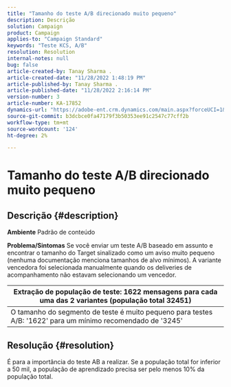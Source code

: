 ```yaml
---
title: "Tamanho do teste A/B direcionado muito pequeno"
description: Descrição
solution: Campaign
product: Campaign
applies-to: "Campaign Standard"
keywords: "Teste KCS, A/B"
resolution: Resolution
internal-notes: null
bug: false
article-created-by: Tanay Sharma .
article-created-date: "11/28/2022 1:48:19 PM"
article-published-by: Tanay Sharma .
article-published-date: "11/28/2022 2:16:14 PM"
version-number: 3
article-number: KA-17852
dynamics-url: "https://adobe-ent.crm.dynamics.com/main.aspx?forceUCI=1&pagetype=entityrecord&etn=knowledgearticle&id=aa5e4c4d-236f-ed11-9562-6045bd006239"
source-git-commit: b3dcbce0fa47179f3b50353ee91c2547c77cff2b
workflow-type: tm+mt
source-wordcount: '124'
ht-degree: 2%

---
```


# Tamanho do teste A/B direcionado muito pequeno

## Descrição {#description}

<b>Ambiente</b>
Padrão de conteúdo


<b>Problema/Sintomas</b>
Se você enviar um teste A/B baseado em assunto e encontrar o tamanho do Target sinalizado como um aviso muito pequeno (nenhuma documentação menciona tamanhos de alvo mínimos). A variante vencedora foi selecionada manualmente quando os deliveries de acompanhamento não estavam selecionando um vencedor.




| Extração de população de teste: 1622 mensagens para cada uma das 2 variantes (população total 32451) |
| --- |
| O tamanho do segmento de teste é muito pequeno para testes A/B: &#39;1622&#39; para um mínimo recomendado de &#39;3245&#39; |



## Resolução {#resolution}


É para a importância do teste AB a realizar. Se a população total for inferior a 50 mil, a população de aprendizado precisa ser pelo menos 10% da população total.
